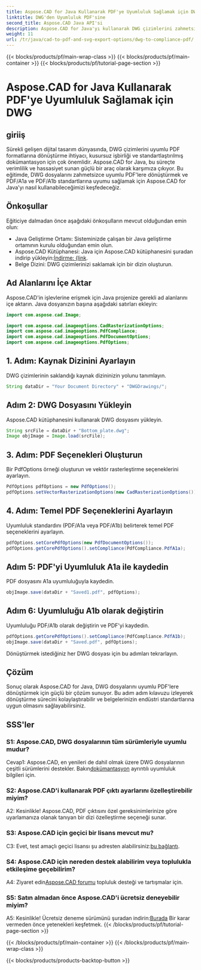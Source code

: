 ```yaml
---
title: Aspose.CAD for Java Kullanarak PDF'ye Uyumluluk Sağlamak için DWG
linktitle: DWG'den Uyumluluk PDF'sine
second_title: Aspose.CAD Java API'si
description: Aspose.CAD for Java'yı kullanarak DWG çizimlerini zahmetsizce PDF/A1a ve PDF/A1b uyumlu dosyalara dönüştürün. İş akışınızı hassasiyetle ve kolaylıkla kolaylaştırın.
weight: 11
url: /tr/java/cad-to-pdf-and-svg-export-options/dwg-to-compliance-pdf/
---
```


{{< blocks/products/pf/main-wrap-class >}}
{{< blocks/products/pf/main-container >}}
{{< blocks/products/pf/tutorial-page-section >}}

# Aspose.CAD for Java Kullanarak PDF'ye Uyumluluk Sağlamak için DWG

## giriiş

Sürekli gelişen dijital tasarım dünyasında, DWG çizimlerini uyumlu PDF formatlarına dönüştürme ihtiyacı, kusursuz işbirliği ve standartlaştırılmış dokümantasyon için çok önemlidir. Aspose.CAD for Java, bu süreçte verimlilik ve hassasiyet sunan güçlü bir araç olarak karşımıza çıkıyor. Bu eğitimde, DWG dosyalarını zahmetsizce uyumlu PDF'lere dönüştürmek ve PDF/A1a ve PDF/A1b standartlarına uyumu sağlamak için Aspose.CAD for Java'yı nasıl kullanabileceğimizi keşfedeceğiz.

## Önkoşullar

Eğiticiye dalmadan önce aşağıdaki önkoşulların mevcut olduğundan emin olun:

- Java Geliştirme Ortamı: Sisteminizde çalışan bir Java geliştirme ortamının kurulu olduğundan emin olun.
-  Aspose.CAD Kütüphanesi: Java için Aspose.CAD kütüphanesini şuradan indirip yükleyin:[İndirme: {link](https://releases.aspose.com/cad/java/).
- Belge Dizini: DWG çizimlerinizi saklamak için bir dizin oluşturun.

## Ad Alanlarını İçe Aktar

Aspose.CAD'in işlevlerine erişmek için Java projenize gerekli ad alanlarını içe aktarın. Java dosyanızın başına aşağıdaki satırları ekleyin:

```java
import com.aspose.cad.Image;

import com.aspose.cad.imageoptions.CadRasterizationOptions;
import com.aspose.cad.imageoptions.PdfCompliance;
import com.aspose.cad.imageoptions.PdfDocumentOptions;
import com.aspose.cad.imageoptions.PdfOptions;
```

## 1. Adım: Kaynak Dizinini Ayarlayın

DWG çizimlerinin saklandığı kaynak dizininizin yolunu tanımlayın.

```java
String dataDir = "Your Document Directory" + "DWGDrawings/";
```

## Adım 2: DWG Dosyasını Yükleyin

Aspose.CAD kütüphanesini kullanarak DWG dosyasını yükleyin.

```java
String srcFile = dataDir + "Bottom_plate.dwg";
Image objImage = Image.load(srcFile);
```

## 3. Adım: PDF Seçenekleri Oluşturun

Bir PdfOptions örneği oluşturun ve vektör rasterleştirme seçeneklerini ayarlayın.

```java
PdfOptions pdfOptions = new PdfOptions();
pdfOptions.setVectorRasterizationOptions(new CadRasterizationOptions());
```

## 4. Adım: Temel PDF Seçeneklerini Ayarlayın

Uyumluluk standardını (PDF/A1a veya PDF/A1b) belirterek temel PDF seçeneklerini ayarlayın.

```java
pdfOptions.setCorePdfOptions(new PdfDocumentOptions());
pdfOptions.getCorePdfOptions().setCompliance(PdfCompliance.PdfA1a);
```

## Adım 5: PDF'yi Uyumluluk A1a ile kaydedin

PDF dosyasını A1a uyumluluğuyla kaydedin.

```java
objImage.save(dataDir + "Saved1.pdf", pdfOptions);
```

## Adım 6: Uyumluluğu A1b olarak değiştirin

Uyumluluğu PDF/A1b olarak değiştirin ve PDF'yi kaydedin.

```java
pdfOptions.getCorePdfOptions().setCompliance(PdfCompliance.PdfA1b);
objImage.save(dataDir + "Saved.pdf", pdfOptions);
```

Dönüştürmek istediğiniz her DWG dosyası için bu adımları tekrarlayın.

## Çözüm

Sonuç olarak Aspose.CAD for Java, DWG dosyalarını uyumlu PDF'lere dönüştürmek için güçlü bir çözüm sunuyor. Bu adım adım kılavuzu izleyerek dönüştürme sürecini kolaylaştırabilir ve belgelerinizin endüstri standartlarına uygun olmasını sağlayabilirsiniz.

## SSS'ler

### S1: Aspose.CAD, DWG dosyalarının tüm sürümleriyle uyumlu mudur?

 Cevap1: Aspose.CAD, en yenileri de dahil olmak üzere DWG dosyalarının çeşitli sürümlerini destekler. Bakın[dokümantasyon](https://reference.aspose.com/cad/java/) ayrıntılı uyumluluk bilgileri için.

### S2: Aspose.CAD'i kullanarak PDF çıktı ayarlarını özelleştirebilir miyim?

A2: Kesinlikle! Aspose.CAD, PDF çıktısını özel gereksinimlerinize göre uyarlamanıza olanak tanıyan bir dizi özelleştirme seçeneği sunar.

### S3: Aspose.CAD için geçici bir lisans mevcut mu?

 C3: Evet, test amaçlı geçici lisansı şu adresten alabilirsiniz:[bu bağlantı](https://purchase.aspose.com/temporary-license/).

### S4: Aspose.CAD için nereden destek alabilirim veya toplulukla etkileşime geçebilirim?

 A4: Ziyaret edin[Aspose.CAD forumu](https://forum.aspose.com/c/cad/19) topluluk desteği ve tartışmalar için.

### S5: Satın almadan önce Aspose.CAD'i ücretsiz deneyebilir miyim?

 A5: Kesinlikle! Ücretsiz deneme sürümünü şuradan indirin:[Burada](https://releases.aspose.com/) Bir karar vermeden önce yetenekleri keşfetmek.
{{< /blocks/products/pf/tutorial-page-section >}}

{{< /blocks/products/pf/main-container >}}
{{< /blocks/products/pf/main-wrap-class >}}

{{< blocks/products/products-backtop-button >}}
